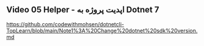 ## Video 05 Helper - اپدیت پروژه به Dotnet 7
https://github.com/codewithmohsen/dotnetcli-TopLearn/blob/main/Note1%3A%20Change%20dotnet%20sdk%20version.md
